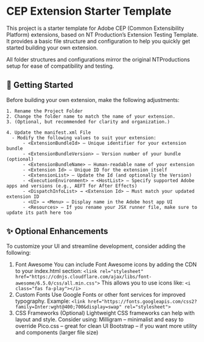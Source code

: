 # CEP Extension Starter Template

This project is a starter template for Adobe CEP (Common Extensibility Platform) extensions, based on NT Production’s Extension Testing Template. It provides a basic file structure and configuration to help you quickly get started building your own extension.

All folder structures and configurations mirror the original NTProductions setup for ease of compatibility and testing.

## 🔧 Getting Started

Before building your own extension, make the following adjustments:

    1. Rename the Project Folder
    2. Change the folder name to match the name of your extension.
    3. (Optional, but recommended for clarity and organization.)

    4. Update the manifest.xml File
      - Modify the following values to suit your extension:
          - <ExtensionBundleId> — Unique identifier for your extension bundle
          - <ExtensionBundleVersion> — Version number of your bundle (optional)
          - <ExtensionBundleName> — Human-readable name of your extension
          - <Extension Id> — Unique ID for the extension itself
          - <ExtensionList> — Update the Id (and optionally the Version)
          - <ExecutionEnvironment> → <HostList> — Specify supported Adobe apps and versions (e.g., AEFT for After Effects)
          - <DispatchInfoList> → <Extension Id> — Must match your updated extension ID
          - <UI> → <Menu> — Display name in the Adobe host app UI
          - <Resources> — If you rename your JSX runner file, make sure to update its path here too
          
## ✨ Optional Enhancements
To customize your UI and streamline development, consider adding the following:
1. Font Awesome
   You can include Font Awesome icons by adding the CDN to your index.html <head> section:
   ```<link rel="stylesheet" href="https://cdnjs.cloudflare.com/ajax/libs/font-awesome/6.5.0/css/all.min.css">```
   This allows you to use icons like:
   ```<i class="fas fa-play"></i>```
3. Custom Fonts
    Use Google Fonts or other font services for improved typography. Example:
   ```<link href="https://fonts.googleapis.com/css2?family=Inter:wght@400;700&display=swap" rel="stylesheet">```
4. CSS Frameworks (Optional)
   Lightweight CSS frameworks can help with layout and style. Consider using:
       Milligram – minimalist and easy to override
       Pico.css – great for clean UI
       Bootstrap – if you want more utility and components (larger file size)
